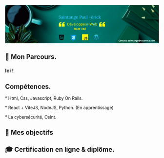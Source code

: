<img src="https://raw.githubusercontent.com/paul22330/paul22330/master/Banniere linkedin -officiel.png" alt="Banniere Saintange Paul">

## 👦 Mon Parcours.

###  Ici ! 


## Compétences.

° Html, Css, Javascript, Ruby On Rails.

° React + ViteJS, NodeJS, Python. (En apprentissage)

° La cybersécurité, Osint.


## 🚀 Mes objectifs




##  :mortar_board:  Certification en ligne & diplôme.




 




